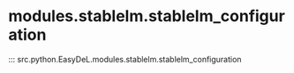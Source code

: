 # modules.stablelm.stablelm_configuration
::: src.python.EasyDeL.modules.stablelm.stablelm_configuration